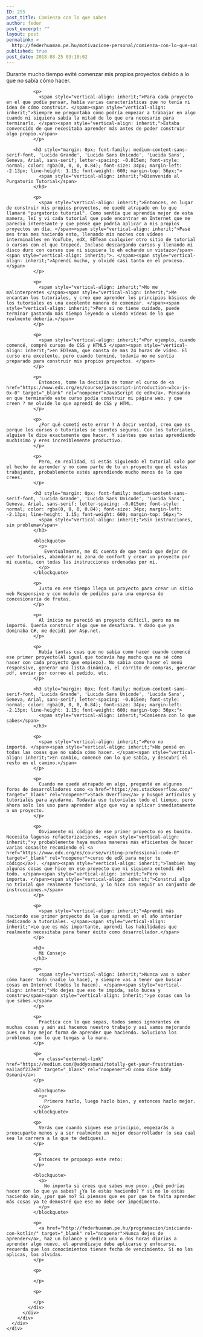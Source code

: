 ```yaml
---
ID: 255
post_title: Comienza con lo que sabes
author: feder
post_excerpt: ""
layout: post
permalink: >
  http://federhuaman.pe.hu/motivacione-personal/comienza-con-lo-que-sabes/
published: true
post_date: 2018-08-25 03:10:02
---
```

<!--vcv no format-->

<div class="vce-row-container">
  <div class="vce-row vce-row--col-gap-30 vce-row-columns--top vce-row-content--top" id="el-85780457" data-vce-do-apply="all el-85780457">
    <div class="vce-row-content" data-vce-element-content="true">
      <div class="vce-col vce-col--md-100p vce-col--xs-1 vce-col--xs-last vce-col--xs-first vce-col--sm-last vce-col--sm-first vce-col--md-last vce-col--lg-last vce-col--xl-last vce-col--md-first vce-col--lg-first vce-col--xl-first" id="el-0e14a3f5" data-vce-do-apply="background border el-0e14a3f5">
        <div class="vce-col-inner" data-vce-element-content="true" data-vce-do-apply="padding margin  el-0e14a3f5">
          <div class="vce-text-block">
            <div class="vce-text-block-wrapper vce" id="el-2f6b22f7" data-vce-do-apply="all el-2f6b22f7">
              <p>
                Durante mucho tiempo evité comenzar mis propios proyectos debido a lo que no sabía cómo hacer.
              </p>
              
              <p>
                <span style="vertical-align: inherit;">Para cada proyecto en el que podía pensar, había varias características que no tenía ni idea de cómo construir. </span><span style="vertical-align: inherit;">Siempre me preguntaba cómo podría empezar a trabajar en algo cuando ni siquiera sabía la mitad de lo que era necesario para terminarlo. </span><span style="vertical-align: inherit;">Estaba convencido de que necesitaba aprender más antes de poder construir algo propio.</span>
              </p>
              
              <h3 style="margin: 0px; font-family: medium-content-sans-serif-font, 'Lucida Grande', 'Lucida Sans Unicode', 'Lucida Sans', Geneva, Arial, sans-serif; letter-spacing: -0.015em; font-style: normal; color: rgba(0, 0, 0, 0.84); font-size: 34px; margin-left: -2.13px; line-height: 1.15; font-weight: 600; margin-top: 56px;">
                <span style="vertical-align: inherit;">Bienvenido al Purgatorio Tutorial</span>
              </h3>
              
              <p>
                <span style="vertical-align: inherit;">Entonces, en lugar de construir mis propios proyectos, me quedé atrapado en lo que llamaré "purgatorio tutorial". Como sentía que aprendía mejor de esta manera, leí y vi cada tutorial que pude encontrar en Internet que me pareció interesante y que pensé que podría aplicar a mis propios proyectos un día. </span><span style="vertical-align: inherit;">Pasé mes tras mes haciendo esto, llenando mis noches con vídeos interminables en YouTube, edX, EDTeam cualquier otro sitio de tutorial o cursos con el que tropecé. Incluso descargando cursos y llenando mi disco duro con cursos que ni siquiera lo eh echando un vistazo</span><span style="vertical-align: inherit;">. </span><span style="vertical-align: inherit;">Aprendí mucho, y olvidé casi tanto en el proceso.</span>
              </p>
              
              <p>
                <span style="vertical-align: inherit;">No me malinterpretes </span><span style="vertical-align: inherit;">Me encantan los tutoriales, y creo que aprender los principios básicos de los tutoriales es una excelente manera de comenzar. </span><span style="vertical-align: inherit;">Pero si no tiene cuidado, puede terminar gastando más tiempo leyendo o viendo vídeos de lo que realmente debería.</span>
              </p>
              
              <p>
                <span style="vertical-align: inherit;">Por ejemplo, cuando comencé, compré cursos de CSS y HTML5 </span><span style="vertical-align: inherit;">en EDTeam, que consta de mas 24 horas de vídeo. El curso era excelente, pero cuando terminé, todavía no me sentía preparado para construir mis propios proyectos. </span>
              </p>
              
              <p>
                Entonces, tome la decisión de tomar el curso de <a href="https://www.edx.org/es/course/javascript-introduction-w3cx-js-0x-0" target="_blank" rel="noopener">JavaScript de edX</a>. Pensando en que terminando este curso podía construir mi página web. y que creen ? me olvide lo que aprendí de CSS y HTML.
              </p>
              
              <p>
                ¿Por qué cometí este error ? A decir verdad, creo que es porque los cursos o tutoriales se sientes seguros. Con los tutoriales, alguien le dice exactamente que hacer. Y sientes que estas aprendiendo muchísimo y eres increíblemente productivo. 
              </p>
              
              <p>
                Pero, en realidad, si estás siguiendo el tutorial solo por el hecho de aprender y no como parte de tu un proyecto que el estas trabajando, probablemente estés aprendiendo mucho menos de lo que crees.
              </p>
              
              <h3 style="margin: 0px; font-family: medium-content-sans-serif-font, 'Lucida Grande', 'Lucida Sans Unicode', 'Lucida Sans', Geneva, Arial, sans-serif; letter-spacing: -0.015em; font-style: normal; color: rgba(0, 0, 0, 0.84); font-size: 34px; margin-left: -2.13px; line-height: 1.15; font-weight: 600; margin-top: 56px;">
                <span style="vertical-align: inherit;">Sin instrucciones, sin problema</span>
              </h3>
              
              <blockquote>
                <p>
                  Eventualmente, me di cuenta de que tenía que dejar de ver tutoriales, abandonar mi zona de confort y crear un proyecto por mi cuenta, con todas las instrucciones ordenadas por mi.
                </p>
              </blockquote>
              
              <p>
                Justo en ese tiempo llega un proyecto para crear un sitio web Responsive y con modulo de pedidos para una empresa de concesionaria de frutas. 
              </p>
              
              <p>
                Al inicio me pareció un proyecto difícil, pero no me importó. Quería construir algo que me desafiara. Y dado que ya dominaba C#, me decidí por Asp.net. 
              </p>
              
              <p>
                Había tantas coas que no sabia como hacer cuando comencé ese primer proyecto(Al igual que todavía hay mucho que no sé cómo hacer con cada proyecto que empiezo). No sabia como hacer el menú responsive, generar una lista dinámica, el carrito de compras, generar pdf, enviar por correo el pedido, etc. 
              </p>
              
              <h3 style="margin: 0px; font-family: medium-content-sans-serif-font, 'Lucida Grande', 'Lucida Sans Unicode', 'Lucida Sans', Geneva, Arial, sans-serif; letter-spacing: -0.015em; font-style: normal; color: rgba(0, 0, 0, 0.84); font-size: 34px; margin-left: -2.13px; line-height: 1.15; font-weight: 600; margin-top: 56px;">
                <span style="vertical-align: inherit;">Comienza con lo que sabes</span>
              </h3>
              
              <p>
                <span style="vertical-align: inherit;">Pero no importó. </span><span style="vertical-align: inherit;">No pensé en todas las cosas que no sabía cómo hacer. </span><span style="vertical-align: inherit;">En cambio, comencé con lo que sabía, y descubrí el resto en el camino.</span>
              </p>
              
              <p>
                Cuando me quedé atrapado en algo, pregunté en algunos foros de desarrolladores como <a href="https://es.stackoverflow.com/" target="_blank" rel="noopener">Stack Overflow</a> y busqué artículos y tutoriales para ayudarme. Todavía uso tutoriales todo el tiempo, pero ahora solo los uso para aprender algo que voy a aplicar inmediatamente a un proyecto.
              </p>
              
              <p>
                Obviamente mi código de ese primer proyecto no es bonito. Necesita lagunas refactorizaciones, <span style="vertical-align: inherit;">y probablemente haya muchas maneras más eficientes de hacer varias cosas(te recomiendo el <a href="https://www.edx.org/es/course/writing-professional-code-0" target="_blank" rel="noopener">curso de edX para mejor tu código</a>). </span><span style="vertical-align: inherit;">También hay algunas cosas que hice en ese proyecto que ni siquiera entendí del todo. </span><span style="vertical-align: inherit;">Pero no importa. </span><span style="vertical-align: inherit;">Construí algo no trivial que realmente funcionó, y lo hice sin seguir un conjunto de instrucciones.</span>
              </p>
              
              <p>
                <span style="vertical-align: inherit;">Aprendí más haciendo ese primer proyecto de lo que aprendí en el año anterior dedicando a tutoriales. </span><span style="vertical-align: inherit;">Lo que es más importante, aprendí las habilidades que realmente necesitaba para tener éxito como desarrollador.</span>
              </p>
              
              <h3>
                Mi Consejo
              </h3>
              
              <p>
                <span style="vertical-align: inherit;">Nunca vas a saber cómo hacer todo (nadie lo hace), y siempre vas a tener que buscar cosas en Internet (todos lo hacen). </span><span style="vertical-align: inherit;">No dejes que eso te impida, solo bucea y constru</span><span style="vertical-align: inherit;">ye cosas con lo que sabes.</span>
              </p>
              
              <p>
                Practica con lo que sepas, todos somos ignorantes en muchas cosas y aún así hacemos nuestro trabajo y así vamos mejorando pues no hay mejor forma de aprender que haciendo. Soluciona los problemas con lo que tengas a la mano.
              </p>
              
              <p>
                <a class="external-link" href="https://medium.com/@addyosmani/totally-get-your-frustration-ea11adf237e3" target="_blank" rel="noopener">O como dice Addy Osmani</a>:
              </p>
              
              <blockquote>
                <p>
                  Primero hazlo, luego hazlo bien, y entonces hazlo mejor.
                </p>
              </blockquote>
              
              <p>
                Verás que cuando sigues ese principio, empezarás a preocuparte menos y a ser realmente un mejor desarrollador (o sea cual sea la carrera a la que te dediques).
              </p>
              
              <p>
                Entonces te propongo este reto:
              </p>
              
              <blockquote>
                <p>
                  No importa si crees que sabes muy poco. ¿Qué podrías hacer con lo que ya sabes? ¿Ya lo estás haciendo? Y si no lo estás haciendo aún, ¿por qué no? Si piensas que es por que te falta aprender más cosas ya te demostré que ese no debe ser impedimento.
                </p>
              </blockquote>
              
              <p>
                <a href="http://federhuaman.pe.hu/programacion/iniciando-con-kotlin/" target="_blank" rel="noopener">Nunca dejes de aprender</a>, haz un balance y dedica una o dos horas diarias a aprender algo nuevo, el aprendizaje debe aplicarse y enfocarse, recuerda que los conocimientos tienen fecha de vencimiento. Si no los aplicas, los olvidas.
              </p>
              
              <p>
                 
              </p>
              
              <p>
                 
              </p>
            </div>
          </div>
        </div>
      </div>
    </div>
  </div>
</div>

<!--vcv no format-->